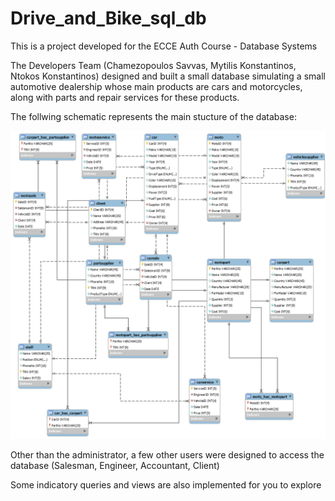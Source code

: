 # Drive_and_Bike_sql_db

This is a project developed for the ECCE Auth Course - Database Systems

The Developers Team (Chamezopoulos Savvas, Mytilis Konstantinos, Ntokos Konstantinos) designed and built a small database simulating a small automotive dealership whose main products are cars and motorcycles, along with parts and repair services for these products.

The follwing schematic represents the main stucture of the database:

![Drive and Bike schematic](https://github.com/ChamezopoulosSavvas/Drive_and_Bike_sql_db/blob/master/model_diagram.png?raw=true)

Other than the administrator, a few other users were designed to access the database (Salesman, Engineer, Accountant, Client)

Some indicatory queries and views are also implemented for you to explore
